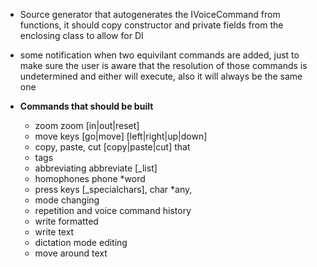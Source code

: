 - Source generator that autogenerates the IVoiceCommand from functions, it should copy constructor and private fields
  from the enclosing class to allow for DI
- some notification when two equivilant commands are added, just to make sure the user is aware that the resolution of
  those commands is undetermined and either will execute, also it will always be the same one

- **Commands that should be built**
    - zoom zoom [in|out|reset]
    - move keys [go|move] [left|right|up|down]
    - copy, paste, cut [copy|paste|cut] that
    - tags
    - abbreviating abbreviate [_list]
    - homophones phone *word
    - press keys [_specialchars], char *any,
    - mode changing
    - repetition and voice command history
    - write formatted
    - write text
    - dictation mode editing
    - move around text